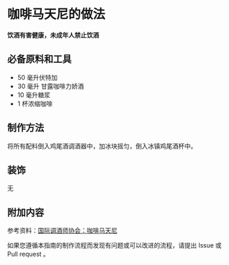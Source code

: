 
# 咖啡马天尼的做法

**饮酒有害健康，未成年人禁止饮酒**

## 必备原料和工具

- 50 毫升伏特加 
- 30 毫升 甘露咖啡力娇酒 
- 10 毫升糖浆 
- 1 杯浓缩咖啡


## 制作方法

将所有配料倒入鸡尾酒调酒器中，加冰块摇匀，倒入冰镇鸡尾酒杯中。

## 装饰

无

## 附加内容

参考资料：[国际调酒师协会：咖啡马天尼](https://iba-world.com/espresso-martini/)

如果您遵循本指南的制作流程而发现有问题或可以改进的流程，请提出 Issue 或 Pull request 。
